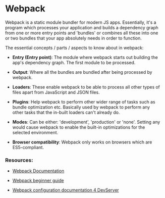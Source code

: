 # Webpack

Webpack is a static module bundler for modern JS apps. Essentially, it's a program which processes your application and builds a dependency graph from one or more entry points and 'bundles' or combines all these into one or two bundles that your app absolutely needs in order to function.

The essential concepts / parts / aspects to know about in webpack:

- **Entry (Entry point)**: The module where webpack starts out building the app's dependency graph. The first module to be processed.

- **Output**: Where all the bundles are bundled after being processed by webpack.

- **Loaders**: These enable webpack to be able to process all other types of files apart from JavaScript and JSON files.

- **Plugins**: Help webpack to perform other wider range of tasks such as bundle optimization etc. Basically used by webpack to perform any other tasks that the in-built loaders can't already do.

- **Modes**: Can be either: 'development', 'production' or 'none'. Setting any would cause webpack to enable the built-in optimizations for the selected environment.

- **Browser compatibility**: Webpack only works on browsers which are ES5-compliant.

### Resources:

- [Webpack Documentation](https://webpack.js.org/concepts/)

- [Webpack beginner guide](https://www.sitepoint.com/webpack-beginner-guide/)

- [Webpack configuration documentation 4 DevServer](https://webpack.js.org/configuration/dev-server/)
